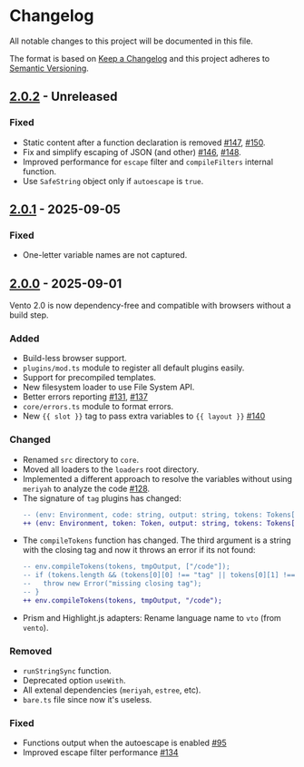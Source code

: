 # Changelog
All notable changes to this project will be documented in this file.

The format is based on [Keep a Changelog](http://keepachangelog.com/)
and this project adheres to [Semantic Versioning](http://semver.org/).

## [2.0.2] - Unreleased
### Fixed
- Static content after a function declaration is removed [#147], [#150].
- Fix and simplify escaping of JSON (and other) [#146], [#148].
- Improved performance for `escape` filter and `compileFilters` internal function.
- Use `SafeString` object only if `autoescape` is `true`.

## [2.0.1] - 2025-09-05
### Fixed
- One-letter variable names are not captured.

## [2.0.0] - 2025-09-01
Vento 2.0 is now dependency-free and compatible with browsers without a build step.

### Added
- Build-less browser support.
- `plugins/mod.ts` module to register all default plugins easily.
- Support for precompiled templates.
- New filesystem loader to use File System API.
- Better errors reporting [#131], [#137]
- `core/errors.ts` module to format errors.
- New `{{ slot }}` tag to pass extra variables to `{{ layout }}` [#140]

### Changed
- Renamed `src` directory to `core`.
- Moved all loaders to the `loaders` root directory.
- Implemented a different approach to resolve the variables without using `meriyah` to analyze the code [#128].
- The signature of `tag` plugins has changed:
  ```diff
  -- (env: Environment, code: string, output: string, tokens: Tokens[])
  ++ (env: Environment, token: Token, output: string, tokens: Tokens[])
  ```
- The `compileTokens` function has changed. The third argument is a string with the closing tag and now it throws an error if its not found:
  ```diff
  -- env.compileTokens(tokens, tmpOutput, ["/code"]);
  -- if (tokens.length && (tokens[0][0] !== "tag" || tokens[0][1] !== "/code")) {
  --   throw new Error("missing closing tag");
  -- }
  ++ env.compileTokens(tokens, tmpOutput, "/code");
  ```
- Prism and Highlight.js adapters: Rename language name to `vto` (from `vento`).

### Removed
- `runStringSync` function.
- Deprecated option `useWith`.
- All extenal dependencies (`meriyah`, `estree`, etc).
- `bare.ts` file since now it's useless.

### Fixed
- Functions output when the autoescape is enabled [#95]
- Improved escape filter performance [#134]

[#95]: https://github.com/ventojs/vento/issues/95
[#128]: https://github.com/ventojs/vento/issues/128
[#131]: https://github.com/ventojs/vento/issues/131
[#134]: https://github.com/ventojs/vento/issues/134
[#137]: https://github.com/ventojs/vento/issues/137
[#140]: https://github.com/ventojs/vento/issues/140
[#146]: https://github.com/ventojs/vento/issues/146
[#147]: https://github.com/ventojs/vento/issues/147
[#148]: https://github.com/ventojs/vento/issues/148
[#150]: https://github.com/ventojs/vento/issues/150

[2.0.2]: https://github.com/ventojs/vento/compare/v2.0.1...HEAD
[2.0.1]: https://github.com/ventojs/vento/compare/v2.0.0...v2.0.1
[2.0.0]: https://github.com/ventojs/vento/releases/tag/v2.0.0
